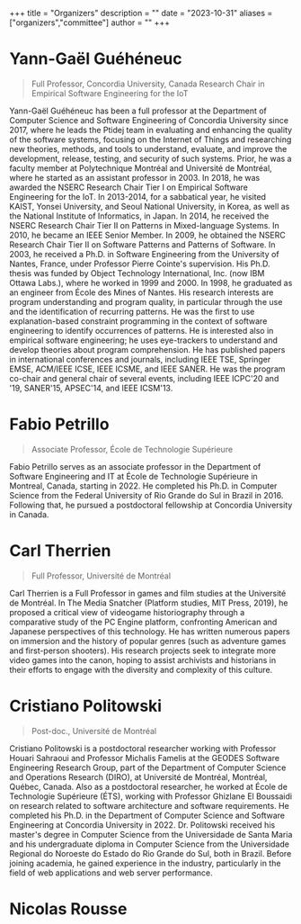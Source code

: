+++
title = "Organizers"
description = ""
date = "2023-10-31"
aliases = ["organizers","committee"]
author = ""
+++

# Yann-Gaël Guéhéneuc
> Full Professor, Concordia University, Canada Research Chair in Empirical Software Engineering for the IoT

Yann-Gaël Guéhéneuc has been a full professor at the Department of Computer Science and Software Engineering of Concordia University since 2017, where he leads the Ptidej team in evaluating and enhancing the quality of the software systems, focusing on the Internet of Things and researching new theories, methods, and tools to understand, evaluate, and improve the development, release, testing, and security of such systems. Prior, he was a faculty member at Polytechnique Montréal and Université de Montréal, where he started as an assistant professor in 2003. In 2018, he was awarded the NSERC Research Chair Tier I on Empirical Software Engineering for the IoT. In 2013-2014, for a sabbatical year, he visited KAIST, Yonsei University, and Seoul National University, in Korea, as well as the National Institute of Informatics, in Japan. In 2014, he received the NSERC Research Chair Tier II on Patterns in Mixed-language Systems. In 2010, he became an IEEE Senior Member. In 2009, he obtained the NSERC Research Chair Tier II on Software Patterns and Patterns of Software. In 2003, he received a Ph.D. in Software Engineering from the University of Nantes, France, under Professor Pierre Cointe's supervision. His Ph.D. thesis was funded by Object Technology International, Inc. (now IBM Ottawa Labs.), where he worked in 1999 and 2000. In 1998, he graduated as an engineer from École des Mines of Nantes. His research interests are program understanding and program quality, in particular through the use and the identification of recurring patterns. He was the first to use explanation-based constraint programming in the context of software engineering to identify occurrences of patterns. He is interested also in empirical software engineering; he uses eye-trackers to understand and develop theories about program comprehension. He has published papers in international conferences and journals, including IEEE TSE, Springer EMSE, ACM/IEEE ICSE, IEEE ICSME, and IEEE SANER. He was the program co-chair and general chair of several events, including IEEE ICPC'20 and '19, SANER'15, APSEC'14, and IEEE ICSM'13. 

# Fabio Petrillo
> Associate Professor, École de Technologie Supérieure

Fabio Petrillo serves as an associate professor in the Department of Software Engineering and IT at École de Technologie Supérieure in Montreal, Canada, starting in 2022. He completed his Ph.D. in Computer Science from the Federal University of Rio Grande do Sul in Brazil in 2016. Following that, he pursued a postdoctoral fellowship at Concordia University in Canada.

# Carl Therrien
> Full Professor, Université de Montréal

Carl Therrien is a Full Professor in games and film studies at the Université de Montréal. In The Media Snatcher (Platform studies, MIT Press, 2019), he proposed  a critical view of videogame historiography through a comparative study of the PC Engine platform, confronting American and Japanese perspectives of this technology. He has written numerous papers on immersion and the history of popular genres (such as adventure games and first-person shooters). His research projects seek to integrate more video games into the canon, hoping to assist archivists and historians in their efforts to engage with the diversity and complexity of this culture.

# Cristiano Politowski
> Post-doc., Université de Montréal

Cristiano Politowski is a postdoctoral researcher working with Professor Houari Sahraoui and Professor Michalis Famelis at the GEODES Software Engineering Research Group, part of the Department of Computer Science and Operations Research (DIRO), at Université de Montréal, Montréal, Québec, Canada. Also as a postdoctoral researcher, he worked at École de Technologie Supérieure (ÉTS), working with Professor Ghizlane El Boussaidi on research related to software architecture and software requirements. He completed his Ph.D. in the Department of Computer Science and Software Engineering at Concordia University in 2022. Dr. Politowski received his master's degree in Computer Science from the Universidade de Santa Maria and his undergraduate diploma in Computer Science from the Universidade Regional do Noroeste do Estado do Rio Grande do Sul, both in Brazil. Before joining academia, he gained experience in the industry, particularly in the field of web applications and web server performance.


# Nicolas Rousse
> 
